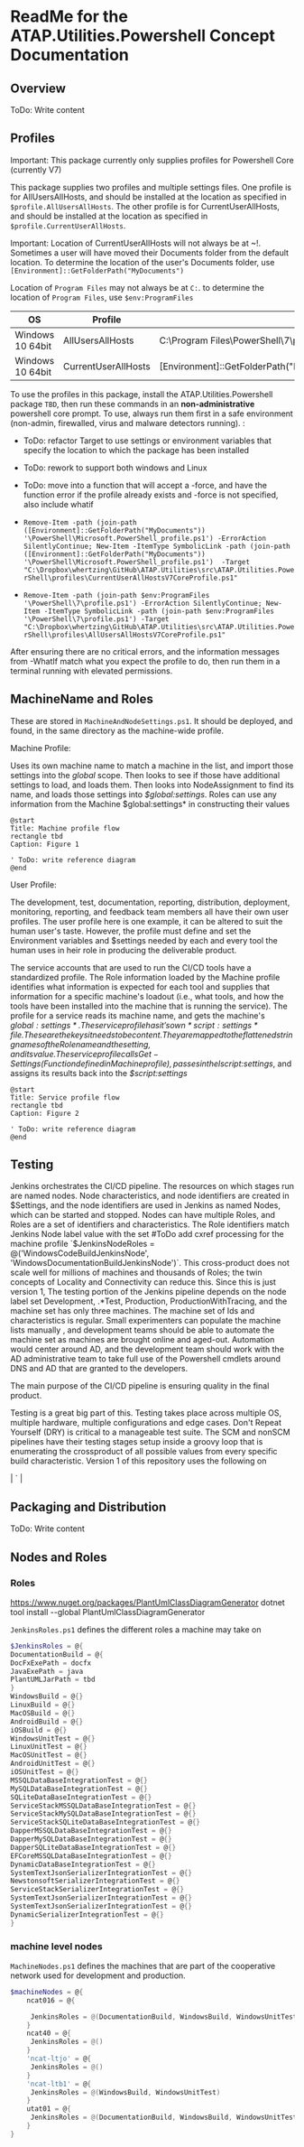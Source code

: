 # ReadMe for the ATAP.Utilities.Powershell Concept Documentation

## Overview

ToDo: Write content

## Profiles

Important: This package currently only supplies profiles for Powershell Core (currently V7)

This package supplies two profiles  and multiple settings files. One profile is for AllUsersAllHosts, and should be installed at the location as specified in `$profile.AllUsersAllHosts`. The other profile is for CurrentUserAllHosts, and should be installed at the location as specified in `$profile.CurrentUserAllHosts`.

Important: Location of CurrentUserAllHosts will not always be at ~!. Sometimes a user will have moved their Documents folder from the default location. To determine the location of the user's Documents folder, use `[Environment]::GetFolderPath("MyDocuments")`

Location of `Program Files` may not always be at `C:`. to determine the location of `Program Files`, use `$env:ProgramFiles`

| OS | Profile | Default location |
--- | --- | ---
| Windows 10 64bit | AllUsersAllHosts | C:\Program Files\PowerShell\7\profile.ps1 |
| Windows 10 64bit | CurrentUserAllHosts | [Environment]::GetFolderPath("MyDocuments")\PowerShell\Microsoft.PowerShell_profile.ps1 |

To use the profiles in this package, install the ATAP.Utilities.Powershell package `TBD`, then run these commands in an **non-administrative** powershell core prompt. To use, always run them first in a safe environment (non-admin, firewalled, virus and malware detectors running). :

- ToDo: refactor Target to use settings or environment variables that specify the location to which the package has been installed
- ToDo: rework to support both windows and Linux
- ToDo: move into a function that will accept a -force, and have the function error if the profile already exists and -force is not specified, also include whatif

- `Remove-Item -path (join-path ([Environment]::GetFolderPath("MyDocuments")) '\PowerShell\Microsoft.PowerShell_profile.ps1') -ErrorAction SilentlyContinue; New-Item -ItemType SymbolicLink -path (join-path ([Environment]::GetFolderPath("MyDocuments")) '\PowerShell\Microsoft.PowerShell_profile.ps1')  -Target "C:\Dropbox\whertzing\GitHub\ATAP.Utilities\src\ATAP.Utilities.PowerShell\profiles\CurrentUserAllHostsV7CoreProfile.ps1"`

- `Remove-Item -path (join-path $env:ProgramFiles '\PowerShell\7\profile.ps1') -ErrorAction SilentlyContinue; New-Item -ItemType SymbolicLink -path (join-path $env:ProgramFiles  '\PowerShell\7\profile.ps1') -Target "C:\Dropbox\whertzing\GitHub\ATAP.Utilities\src\ATAP.Utilities.PowerShell\profiles\AllUsersAllHostsV7CoreProfile.ps1"`

After ensuring there are no critical errors, and the information messages from -WhatIf match what you expect the profile to do, then run them in a terminal running with elevated permissions.

## MachineName and Roles

These are stored in `MachineAndNodeSettings.ps1`. It should be deployed, and found, in the same directory as the machine-wide profile.

Machine Profile:

Uses its own machine name to match a machine in the list, and import those settings into the *global* scope. Then looks to see if those have additional settings to load, and loads them. Then looks into NodeAssignment to find its name, and loads those settings into *$global:settings*. Roles can use any information from the Machine $global:settings* in constructing their values

```plantuml
@start
Title: Machine profile flow
rectangle tbd
Caption: Figure 1

' ToDo: write reference diagram
@end
```

User Profile:

The development, test, documentation, reporting, distribution, deployment, monitoring, reporting, and feedback team members all have their own user profiles. The user profile here is one example, it can be altered to suit the human user's taste. However, the profile must define and set the Environment variables and $settings needed by each and every tool the human uses in heir role in producing the deliverable product.

The service accounts that are used to run the CI/CD tools have a standardized profile. The Role information loaded by the Machine profile identifies what information is expected for each tool and supplies that information for a specific machine's loadout (i.e., what tools, and how the tools have been installed into the machine that is running the service). The profile for a service reads its machine name, and gets the machine's *$global:settings*. The service profile has it's own *script:settings* file. These are the keys it needs to be content.  They are mapped to the flattened string names of the Role name and the setting, and its value. The service profile calls Get-Settings (Function defined in Machine profile), passes in the l$script:settings*, and assigns its results back into the *$script:settings*

```plantuml
@start
Title: Service profile flow
rectangle tbd
Caption: Figure 2

' ToDo: write reference diagram
@end
```

## Testing

Jenkins orchestrates the CI/CD pipeline. The resources on which stages run are named nodes. Node characteristics, and node identifiers are created in $Settings, and the node identifiers are used in Jenkins as named Nodes, which can be started and stopped. Nodes can have multiple Roles, and Roles are a set of identifiers and characteristics. The Role identifiers match Jenkins Node label value with the set #ToDo add cxref processing for the machine profile `$JenkinsNodeRoles = @('WindowsCodeBuildJenkinsNode', 'WindowsDocumentationBuildJenkinsNode')`. This cross-product does not scale well for millions of machines and thousands of Roles; the twin concepts of Locality and Connectivity can reduce this. Since this is just version 1, The testing portion of the Jenkins pipeline depends on the node label set Development, .*Test, Production, ProductionWithTracing, and the machine set has only three machines. The machine set of Ids and characteristics is regular. Small experimenters can populate the machine lists manually , and development teams should be able to automate the machine set as machines are brought online and aged-out. Automation would center around AD, and the development team should work with the AD administrative team to take full use of the Powershell cmdlets around DNS and AD that are granted to the developers.

The main purpose of the CI/CD pipeline is ensuring quality in the final product.

Testing is a great big part of this. Testing takes place across multiple OS, multiple hardware, multiple configurations and edge cases. Don't Repeat Yourself (DRY) is critical to a manageable test suite. The SCM and nonSCM pipelines have their testing stages setup inside a groovy loop that is enumerating the crossproduct of all possible values from every specific build characteristic. Version 1 of this repository uses the following  on

| `
|


## Packaging and Distribution

ToDo: Write content


## Nodes and Roles

### Roles
https://www.nuget.org/packages/PlantUmlClassDiagramGenerator
dotnet tool install --global PlantUmlClassDiagramGenerator

`JenkinsRoles.ps1` defines the different roles a machine may take on

```powershell
$JenkinsRoles = @{
DocumentationBuild = @{
DocFxExePath = docfx
JavaExePath = java
PlantUMLJarPath = tbd
}
WindowsBuild = @{}
LinuxBuild = @{}
MacOSBuild = @{}
AndroidBuild = @{}
iOSBuild = @{}
WindowsUnitTest = @{}
LinuxUnitTest = @{}
MacOSUnitTest = @{}
AndroidUnitTest = @{}
iOSUnitTest = @{}
MSSQLDataBaseIntegrationTest = @{}
MySQLDataBaseIntegrationTest = @{}
SQLiteDataBaseIntegrationTest = @{}
ServiceStackMSSQLDataBaseIntegrationTest = @{}
ServiceStackMySQLDataBaseIntegrationTest = @{}
ServiceStackSQLiteDataBaseIntegrationTest = @{}
DapperMSSQLDataBaseIntegrationTest = @{}
DapperMySQLDataBaseIntegrationTest = @{}
DapperSQLiteDataBaseIntegrationTest = @{}
EFCoreMSSQLDataBaseIntegrationTest = @{}
DynamicDataBaseIntegrationTest = @{}
SystemTextJsonSerializerIntegrationTest = @{}
NewstonsoftSerializerIntegrationTest = @{}
ServiceStackSerializerIntegrationTest = @{}
SystemTextJsonSerializerIntegrationTest = @{}
SystemTextJsonSerializerIntegrationTest = @{}
DynamicSerializerIntegrationTest = @{}
}
```

### machine level nodes

`MachineNodes.ps1` defines the machines that are part of the cooperative network used for development and production.

```powershell
$machineNodes = @{
    ncat016 = @{

     JenkinsRoles = @(DocumentationBuild, WindowsBuild, WindowsUnitTest) # add all databaseintegration roles
    }
    ncat40 = @{
     JenkinsRoles = @()
    }
    'ncat-ltjo' = @{
     JenkinsRoles = @()
    }
    'ncat-ltb1' = @{
     JenkinsRoles = @(WindowsBuild, WindowsUnitTest)
    }
    utat01 = @{
     JenkinsRoles = @(DocumentationBuild, WindowsBuild, WindowsUnitTest) # add all databaseintegration roles
    }
}

```
